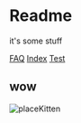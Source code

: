 # Readme

it's some stuff

[FAQ](./FAQ.md)
[Index](./INDEX.md)
[Test](./TEST.md)

## wow

![placeKitten](http://placekitten.com/200/200)